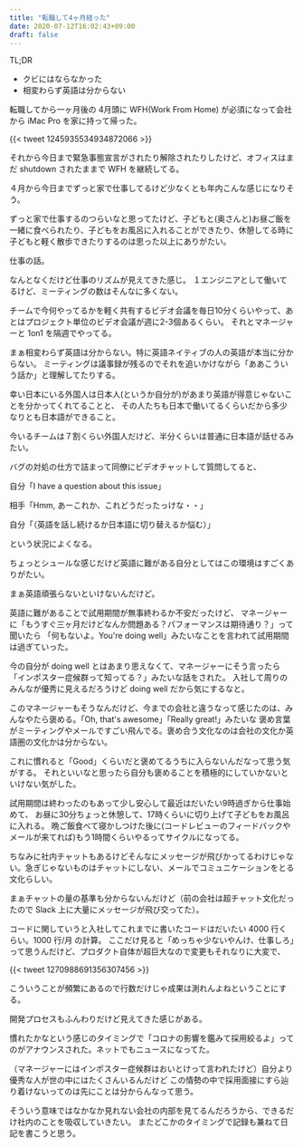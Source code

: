 ```yaml
---
title: "転職して4ヶ月経った"
date: 2020-07-12T16:02:43+09:00
draft: false
---
```


TL;DR
* クビにはならなかった
* 相変わらず英語は分からない

転職してから一ヶ月後の 4月頭に WFH(Work From Home) が必須になって会社から iMac Pro を家に持って帰った。

{{< tweet 1245935534934872066 >}}

それから今日まで緊急事態宣言がされたり解除されたりしたけど、オフィスはまだ shutdown されたままで WFH を継続してる。

４月から今日までずっと家で仕事してるけど少なくとも年内こんな感じになりそう。

ずっと家で仕事するのつらいなと思ってたけど、子どもと(奥さんと)お昼ご飯を一緒に食べられたり、子どもをお風呂に入れることができたり、休憩してる時に子どもと軽く散歩できたりするのは思った以上にありがたい。


仕事の話。

なんとなくだけど仕事のリズムが見えてきた感じ。
１エンジニアとして働いてるけど、ミーティングの数はそんなに多くない。

チームで今何やってるかを軽く共有するビデオ会議を毎日10分くらいやって、あとはプロジェクト単位のビデオ会議が週に2-3個あるくらい。
それとマネージャーと 1on1 を隔週でやってる。

まぁ相変わらず英語は分からない。特に英語ネイティブの人の英語が本当に分からない。
ミーティングは議事録が残るのでそれを追いかけながら「ああこういう話か」と理解してたりする。

幸い日本にいる外国人は日本人(というか自分が)があまり英語が得意じゃないことを分かってくれてることと、
その人たちも日本で働いてるくらいだから多少なりとも日本語ができること。

今いるチームは７割くらい外国人だけど、半分くらいは普通に日本語が話せるみたい。

バグの対処の仕方で詰まって同僚にビデオチャットして質問してると、

自分「I have a question about this issue」

相手「Hmm, あーこれか、これどうだったっけな・・」

自分「（英語を話し続けるか日本語に切り替えるか悩む）」

という状況によくなる。


ちょっとシュールな感じだけど英語に難がある自分としてはこの環境はすごくありがたい。

まぁ英語頑張らないといけないんだけど。


英語に難があることで試用期間が無事終わるか不安だったけど、
マネージャーに「もうすぐ三ヶ月だけどなんか問題ある？パフォーマンスは期待通り？」って聞いたら
「何もないよ。You're doing well」みたいなことを言われて試用期間は過ぎていった。

今の自分が doing well とはあまり思えなくて、マネージャーにそう言ったら「インポスター症候群って知ってる？」みたいな話をされた。
入社して周りのみんなが優秀に見えるだろうけど doing well だから気にするなと。

このマネージャーもそうなんだけど、今までの会社と違うなって感じたのは、みんなやたら褒める。「Oh, that's awesome」「Really great!」みたいな
褒め言葉がミーティングやメールですごい飛んでる。褒め合う文化なのは会社の文化か英語圏の文化かは分からない。

これに慣れると「Good」くらいだと褒めてるうちに入らないんだなって思う気がする。
それといいなと思ったら自分も褒めることを積極的にしていかないといけない気がした。

試用期間は終わったのもあって少し安心して最近はだいたい9時過ぎから仕事始めて、
お昼に30分ちょっと休憩して、17時くらいに切り上げて子どもをお風呂に入れる。
晩ご飯食べて寝かしつけた後に(コードレビューのフィードバックやメールが来てれば)もう1時間くらいやるってサイクルになってる。

ちなみに社内チャットもあるけどそんなにメッセージが飛びかってるわけじゃない。急ぎじゃないものはチャットにしない、メールでコミュニケーションをとる文化らしい。

まぁチャットの量の基準も分からないんだけど（前の会社は超チャット文化だったので Slack 上に大量にメッセージが飛び交ってた）。


コードに関していうと入社してこれまでに書いたコードはだいたい 4000 行くらい。1000 行/月 の計算。
ここだけ見ると「めっちゃ少ないやんけ、仕事しろ」って思うんだけど、プロダクト自体が超巨大なので変更もそれなりに大変で、

{{< tweet 1270988691356307456 >}}

こういうことが頻繁にあるので行数だけじゃ成果は測れんよねということにする。

開発プロセスもふんわりだけど見えてきた感じがある。


慣れたかなという感じのタイミングで「コロナの影響を鑑みて採用絞るよ」ってのがアナウンスされた。ネットでもニュースになってた。

（マネージャーにはインポスター症候群はおいとけって言われたけど）自分より優秀な人が世の中にはたくさんいるんだけど
この情勢の中で採用面接にすら辿り着けないってのは先にことは分からんなって思う。


そういう意味ではなかなか見れない会社の内部を見てるんだろうから、できるだけ社内のことを吸収していきたい。
またどこかのタイミングで記録も兼ねて日記を書こうと思う。
